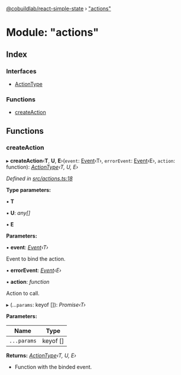 [@cobuildlab/react-simple-state](../README.md) › ["actions"](_actions_.md)

# Module: "actions"

## Index

### Interfaces

* [ActionType](../interfaces/_actions_.actiontype.md)

### Functions

* [createAction](_actions_.md#createaction)

## Functions

###  createAction

▸ **createAction**‹**T**, **U**, **E**›(`event`: [Event](../classes/_event_.event.md)‹T›, `errorEvent`: [Event](../classes/_event_.event.md)‹E›, `action`: function): *[ActionType](../interfaces/_actions_.actiontype.md)‹T, U, E›*

*Defined in [src/actions.ts:18](https://github.com/cobuildlab/react-simple-state/blob/53910e6/src/actions.ts#L18)*

**Type parameters:**

▪ **T**

▪ **U**: *any[]*

▪ **E**

**Parameters:**

▪ **event**: *[Event](../classes/_event_.event.md)‹T›*

Event to bind the action.

▪ **errorEvent**: *[Event](../classes/_event_.event.md)‹E›*

▪ **action**: *function*

Action to call.

▸ (...`params`: keyof []): *Promise‹T›*

**Parameters:**

Name | Type |
------ | ------ |
`...params` | keyof [] |

**Returns:** *[ActionType](../interfaces/_actions_.actiontype.md)‹T, U, E›*

-  Function with the binded event.

